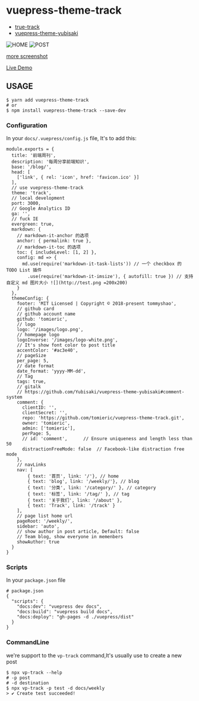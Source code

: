 # vuepress-theme-track

* [true-track](https://www.ui.cn/detail/120714.html)
* [vuepress-theme-yubisaki](https://github.com/Yubisaki/vuepress-theme-yubisaki)

![HOME](./screenshot/home.jpg)
![POST](./screenshot/post.jpg)

[more screenshot](./screenshot/home.jpg)

[Live Demo](https://baiyang-co.github.io/blog/track.html)

## USAGE

```
$ yarn add vuepress-theme-track
# or
$ npm install vuepress-theme-track --save-dev
```
### Configuration

In your `docs/.vuepress/config.js` file, It's to add this:

```
module.exports = {
  title: '前端周刊',
  description: '每周分享前端知识',
  base: '/blog/',
  head: [
    ['link', { rel: 'icon', href: 'favicon.ico' }]
  ],
  // use vuepress-theme-track
  theme: 'track',
  // local development
  port: 3000,
  // Google Analytics ID
  ga: '',
  // fuck IE
  evergreen: true,
  markdown: {
    // markdown-it-anchor 的选项
    anchor: { permalink: true },
    // markdown-it-toc 的选项
    toc: { includeLevel: [1, 2] },
    config: md => {
      md.use(require('markdown-it-task-lists')) // 一个 checkbox 的 TODO List 插件
        .use(require('markdown-it-imsize'), { autofill: true }) // 支持自定义 md 图片大小 ![](http://test.png =200x200)
    }
  },
  themeConfig: {
    footer: 'MIT Licensed | Copyright © 2018-present tommyshao',
    // github card
    // github account name
    github: 'tomieric',
    // logo
    logo: '/images/logo.png',
    // homepage logo
    logoInverse: '/images/logo-white.png',
    // It's show font color to post title
    accentColor: '#ac3e40',
    // pageSize
    per_page: 5,
    // date format
    date_format: 'yyyy-MM-dd',
    // Tag
    tags: true,
    // gitalk
    // https://github.com/Yubisaki/vuepress-theme-yubisaki#comment-system
    comment: {
      clientID: '',
      clientSecret: '',
      repo: 'https://github.com/tomieric/vuepress-theme-track.git',
      owner: 'tomieric',
      admin: ['tomieric'],
      perPage: 5,
      // id: 'comment',      // Ensure uniqueness and length less than 50
      distractionFreeMode: false  // Facebook-like distraction free mode
    },
    // navLinks
    nav: [
        { text: '首页', link: '/'}, // home
        { text: 'blog', link: '/weekly/'}, // blog
        { text: '分类', link: '/category/' }, // category
        { text: '标签', link: '/tag/' }, // tag
        { text: '关于我们', link: '/about' },
        { text: 'Track', link: '/track' }
    ],
    // page list home url
    pageRoot: '/weekly/',
    sidebar: 'auto',
    // show author in post article, Default: false
    // Team blog, show everyone in memenbers
    showAuthor: true
  }
}
```

### Scripts

In your `package.json` file

```
# package.json
{
  "scripts": {
    "docs:dev": "vuepress dev docs",
    "docs:build": "vuepress build docs",
    "docs:deploy": "gh-pages -d ./vuepress/dist"
  }
}
```

### CommandLine

we're support to the `vp-track` command,It's usually use to create a new post

```
$ npx vp-track --help
# -p post
# -d destination
$ npx vp-track -p test -d docs/weekly
> ✔ Create test succeeded!
```